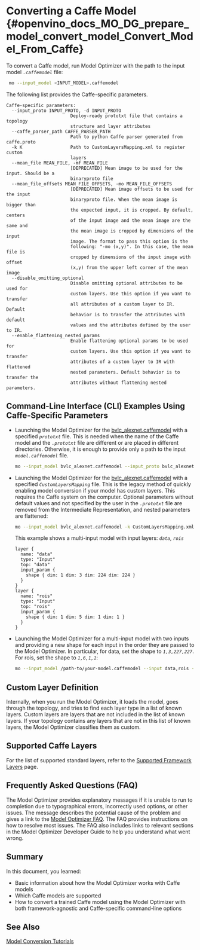 # Converting a Caffe Model <a name="Convert_From_Caffe"></a> {#openvino_docs_MO_DG_prepare_model_convert_model_Convert_Model_From_Caffe}

To convert a Caffe model, run Model Optimizer with the path to the input model *`.caffemodel`* file:

```sh
 mo --input_model <INPUT_MODEL>.caffemodel
```

The following list provides the Caffe-specific parameters.

```
Caffe-specific parameters:
  --input_proto INPUT_PROTO, -d INPUT_PROTO
                        Deploy-ready prototxt file that contains a topology
                        structure and layer attributes
  --caffe_parser_path CAFFE_PARSER_PATH
                        Path to python Caffe parser generated from caffe.proto
  -k K                  Path to CustomLayersMapping.xml to register custom
                        layers
  --mean_file MEAN_FILE, -mf MEAN_FILE
                        [DEPRECATED] Mean image to be used for the input. Should be a
                        binaryproto file
  --mean_file_offsets MEAN_FILE_OFFSETS, -mo MEAN_FILE_OFFSETS
                        [DEPRECATED] Mean image offsets to be used for the input
                        binaryproto file. When the mean image is bigger than
                        the expected input, it is cropped. By default, centers
                        of the input image and the mean image are the same and
                        the mean image is cropped by dimensions of the input
                        image. The format to pass this option is the
                        following: "-mo (x,y)". In this case, the mean file is
                        cropped by dimensions of the input image with offset
                        (x,y) from the upper left corner of the mean image
  --disable_omitting_optional
                        Disable omitting optional attributes to be used for
                        custom layers. Use this option if you want to transfer
                        all attributes of a custom layer to IR. Default
                        behavior is to transfer the attributes with default
                        values and the attributes defined by the user to IR.
  --enable_flattening_nested_params
                        Enable flattening optional params to be used for
                        custom layers. Use this option if you want to transfer
                        attributes of a custom layer to IR with flattened
                        nested parameters. Default behavior is to transfer the
                        attributes without flattening nested parameters.
```

## Command-Line Interface (CLI) Examples Using Caffe-Specific Parameters

* Launching the Model Optimizer for the [bvlc_alexnet.caffemodel](https://github.com/BVLC/caffe/tree/master/models/bvlc_alexnet) with a specified *`prototxt`* file. This is needed when the name of the Caffe model and the *`.prototxt`* file are different or are placed in different directories. Otherwise, it is enough to provide only a path to the input *`model.caffemodel`* file.
   ```sh
   mo --input_model bvlc_alexnet.caffemodel --input_proto bvlc_alexnet.prototxt
   ```
* Launching the Model Optimizer for the [bvlc_alexnet.caffemodel](https://github.com/BVLC/caffe/tree/master/models/bvlc_alexnet) with a specified *`CustomLayersMapping`* file. This is the legacy method of quickly enabling model conversion if your model has custom layers. This requires the Caffe system on the computer.
Optional parameters without default values and not specified by the user in the *`.prototxt`* file are removed from the Intermediate Representation, and nested parameters are flattened:
   ```sh
   mo --input_model bvlc_alexnet.caffemodel -k CustomLayersMapping.xml --disable_omitting_optional --enable_flattening_nested_params
   ```
   This example shows a multi-input model with input layers: *`data`*, *`rois`*
   ```
   layer {
     name: "data"
     type: "Input"
     top: "data"
     input_param {
       shape { dim: 1 dim: 3 dim: 224 dim: 224 }
     }
   }
   layer {
     name: "rois"
     type: "Input"
     top: "rois"
     input_param {
       shape { dim: 1 dim: 5 dim: 1 dim: 1 }
     }
   }
   ```

* Launching the Model Optimizer for a multi-input model with two inputs and providing a new shape for each input in the order they are passed to the Model Optimizer. In particular, for data, set the shape to *`1,3,227,227`*. For rois, set the shape to *`1,6,1,1`*:
   ```sh
   mo --input_model /path-to/your-model.caffemodel --input data,rois --input_shape (1,3,227,227),[1,6,1,1]
   ```
## Custom Layer Definition

Internally, when you run the Model Optimizer, it loads the model, goes through the topology, and tries to find each layer type in a list of known layers. Custom layers are layers that are not included in the list of known layers. If your topology contains any layers that are not in this list of known layers, the Model Optimizer classifies them as custom.

## Supported Caffe Layers
For the list of supported standard layers, refer to the [Supported Framework Layers](../Supported_Frameworks_Layers.md) page.

## Frequently Asked Questions (FAQ)

The Model Optimizer provides explanatory messages if it is unable to run to completion due to typographical errors, incorrectly used options, or other issues. The message describes the potential cause of the problem and gives a link to the [Model Optimizer FAQ](../Model_Optimizer_FAQ.md). The FAQ provides instructions on how to resolve most issues. The FAQ also includes links to relevant sections in the Model Optimizer Developer Guide to help you understand what went wrong.

## Summary

In this document, you learned:

* Basic information about how the Model Optimizer works with Caffe models
* Which Caffe models are supported
* How to convert a trained Caffe model using the Model Optimizer with both framework-agnostic and Caffe-specific command-line options

## See Also
[Model Conversion Tutorials](Convert_Model_Tutorials.md)
